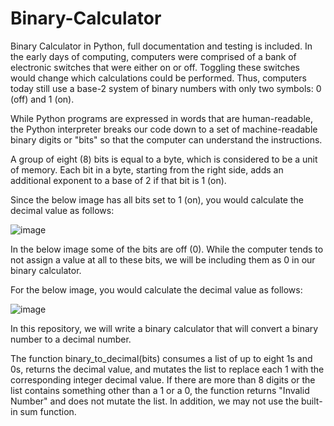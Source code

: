# Binary-Calculator
Binary Calculator in Python, full documentation and testing is included.
In the early days of computing, computers were comprised of a bank of electronic switches that were either on or off. Toggling these switches would change which calculations could be performed. Thus, computers today still use a base-2 system of binary numbers with only two symbols: 0 (off) and 1 (on).

While Python programs are expressed in words that are human-readable, the Python interpreter breaks our code down to a set of machine-readable binary digits or "bits" so that the computer can understand the instructions.

A group of eight (8) bits is equal to a byte, which is considered to be a unit of memory. Each bit in a byte, starting from the right side, adds an additional exponent to a base of 2 if that bit is 1 (on).

Since the below image has all bits set to 1 (on), you would calculate the decimal value as follows:

![image](https://user-images.githubusercontent.com/67871488/113641091-e6459c00-964a-11eb-8b45-a47f24c9c126.png)

In the below image some of the bits are off (0). While the computer tends to not assign a value at all to these bits, we will be including them as 0 in our binary calculator.

For the below image, you would calculate the decimal value as follows:

![image](https://user-images.githubusercontent.com/67871488/113641116-f3628b00-964a-11eb-89dc-fc7662f34ad0.png)

In this repository, we will write a binary calculator that will convert a binary number to a decimal number.

The function binary_to_decimal(bits) consumes a list of up to eight 1s and 0s, returns the decimal value, and mutates the list to replace each 1 with the corresponding integer decimal value. If there are more than 8 digits or the list contains something other than a 1 or a 0, the function returns "Invalid Number" and does not mutate the list. In addition, we may not use the built-in sum function.
